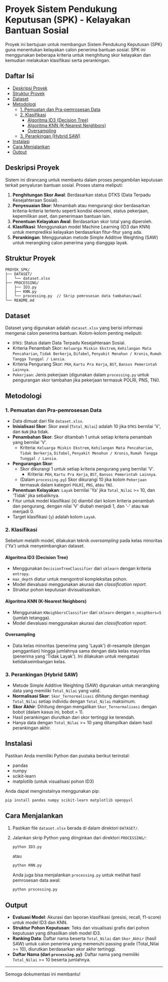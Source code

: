 # Proyek Sistem Pendukung Keputusan (SPK) - Kelayakan Bantuan Sosial

Proyek ini bertujuan untuk membangun Sistem Pendukung Keputusan (SPK) guna menentukan kelayakan calon penerima bantuan sosial. SPK ini menggunakan beberapa kriteria untuk menghitung skor kelayakan dan kemudian melakukan klasifikasi serta perankingan.

## Daftar Isi

- [Deskripsi Proyek](#deskripsi-proyek)
- [Struktur Proyek](#struktur-proyek)
- [Dataset](#dataset)
- [Metodologi](#metodologi)
  - [1. Pemuatan dan Pra-pemrosesan Data](#1-pemuatan-dan-pra-pemrosesan-data)
  - [2. Klasifikasi](#2-klasifikasi)
    - [Algoritma ID3 (Decision Tree)](#algoritma-id3-decision-tree)
    - [Algoritma KNN (K-Nearest Neighbors)](#algoritma-knn-k-nearest-neighbors)
    - [Oversampling](#oversampling)
  - [3. Perankingan (Hybrid SAW)](#3-perankingan-hybrid-saw)
- [Instalasi](#instalasi)
- [Cara Menjalankan](#cara-menjalankan)
- [Output](#output)

## Deskripsi Proyek

Sistem ini dirancang untuk membantu dalam proses pengambilan keputusan terkait penyaluran bantuan sosial. Proses utama meliputi:

1. **Penghitungan Skor Awal**: Berdasarkan status DTKS (Data Terpadu Kesejahteraan Sosial).
2. **Penyesuaian Skor**: Menambah atau mengurangi skor berdasarkan kriteria-kriteria tertentu seperti kondisi ekonomi, status pekerjaan, kepemilikan aset, dan penerimaan bantuan lain.
3. **Penentuan Kelayakan Awal**: Berdasarkan skor total yang diperoleh.
4. **Klasifikasi**: Menggunakan model Machine Learning (ID3 dan KNN) untuk memprediksi kelayakan berdasarkan fitur-fitur yang ada.
5. **Perankingan**: Menggunakan metode Simple Additive Weighting (SAW) untuk merangking calon penerima yang dianggap layak.

## Struktur Proyek

```
PROYEK_SPK/
├── DATASET/
│   └── dataset.xlsx
├── PROCESSING/
│   ├── ID3.py
│   ├── KNN.py
│   └── processing.py  // Skrip pemrosesan data tambahan/awal
└── README.md
```

## Dataset

Dataset yang digunakan adalah `dataset.xlsx` yang berisi informasi mengenai calon penerima bantuan. Kolom-kolom penting meliputi:

- `DTKS`: Status dalam Data Terpadu Kesejahteraan Sosial.
- Kriteria Penambah Skor: `Keluarga Miskin Ekstrem`, `Kehilangan Mata Pencaharian`, `Tidak Berkerja`, `Difabel`, `Penyakit Menahun / Kronis`, `Rumah Tangga Tunggal / Lansia`.
- Kriteria Pengurang Skor: `PKH`, `Kartu Pra Kerja`, `BST`, `Bansos Pemerintah Lainnya`.
- `Pekerjaan`: Jenis pekerjaan (digunakan dalam `processing.py` untuk pengurangan skor tambahan jika pekerjaan termasuk POLRI, PNS, TNI).

## Metodologi

### 1. Pemuatan dan Pra-pemrosesan Data

- Data dimuat dari file `dataset.xlsx`.
- **Inisialisasi Skor**: Skor awal (`Total_Nilai`) adalah 10 jika `DTKS` bernilai 'V', dan `NaN` jika tidak.
- **Penambahan Skor**: Skor ditambah 1 untuk setiap kriteria penambah yang bernilai 'V'.
  - Kriteria: `Keluarga Miskin Ekstrem`, `Kehilangan Mata Pencaharian`, `Tidak Berkerja`, `Difabel`, `Penyakit Menahun / Kronis`, `Rumah Tangga Tunggal / Lansia`.
- **Pengurangan Skor**:
  - Skor dikurangi 1 untuk setiap kriteria pengurang yang bernilai 'V'.
    - Kriteria: `PKH`, `Kartu Pra Kerja`, `BST`, `Bansos Pemerintah Lainnya`.
  - (Dalam `processing.py`) Skor dikurangi 10 jika kolom `Pekerjaan` termasuk dalam kategori `POLRI`, `PNS`, atau `TNI`.
- **Penentuan Kelayakan**: `Layak` bernilai 'Ya' jika `Total_Nilai` >= 10, dan 'Tidak' jika sebaliknya.
- Fitur untuk model klasifikasi (`X`) diambil dari kolom kriteria penambah dan pengurang, dengan nilai 'V' diubah menjadi 1, dan '-' atau `NaN` menjadi 0.
- Target klasifikasi (`y`) adalah kolom `Layak`.

### 2. Klasifikasi

Sebelum melatih model, dilakukan teknik *oversampling* pada kelas minoritas ('Ya') untuk menyeimbangkan dataset.

#### Algoritma ID3 (Decision Tree)

- Menggunakan `DecisionTreeClassifier` dari `sklearn` dengan kriteria `entropy`.
- `max_depth` diatur untuk mengontrol kompleksitas pohon.
- Model dievaluasi menggunakan akurasi dan *classification report*.
- Struktur pohon keputusan divisualisasikan.

#### Algoritma KNN (K-Nearest Neighbors)

- Menggunakan `KNeighborsClassifier` dari `sklearn` dengan `n_neighbors=5` (jumlah tetangga).
- Model dievaluasi menggunakan akurasi dan *classification report*.

#### Oversampling

- Data kelas minoritas (penerima yang 'Layak') di-resample (dengan penggantian) hingga jumlahnya sama dengan data kelas mayoritas (penerima yang 'Tidak Layak'). Ini dilakukan untuk mengatasi ketidakseimbangan kelas.

### 3. Perankingan (Hybrid SAW)

- Metode Simple Additive Weighting (SAW) digunakan untuk merangking data yang memiliki `Total_Nilai` yang valid.
- **Normalisasi Skor**: `Skor_Ternormalisasi` dihitung dengan membagi `Total_Nilai` setiap individu dengan `Total_Nilai` maksimum.
- **Skor Akhir**: Dihitung dengan mengalikan `Skor_Ternormalisasi` dengan bobot (dalam kasus ini, bobot = 1).
- Hasil perankingan diurutkan dari skor tertinggi ke terendah.
- Hanya data dengan `Total_Nilai` >= 10 yang ditampilkan dalam hasil perankingan akhir.

## Instalasi

Pastikan Anda memiliki Python dan pustaka berikut terinstal:

- pandas
- numpy
- scikit-learn
- matplotlib (untuk visualisasi pohon ID3)

Anda dapat menginstalnya menggunakan pip:

```bash
pip install pandas numpy scikit-learn matplotlib openpyxl
```

## Cara Menjalankan

1. Pastikan file `dataset.xlsx` berada di dalam direktori `DATASET/`.
2. Jalankan skrip Python yang diinginkan dari direktori `PROCESSING/`:

   ```bash
   python ID3.py
   ```

   atau
   ```bash
   python KNN.py
   ```

   Anda juga bisa menjalankan `processing.py` untuk melihat hasil pemrosesan data awal:
   ```bash
   python processing.py
   ```

## Output

- **Evaluasi Model**: Akurasi dan laporan klasifikasi (presisi, recall, f1-score) untuk model ID3 dan KNN.
- **Struktur Pohon Keputusan**: Teks dan visualisasi grafis dari pohon keputusan yang dihasilkan oleh model ID3.
- **Ranking Data**: Daftar nama beserta `Total_Nilai` dan `Skor_Akhir` (hasil SAW) untuk calon penerima yang memenuhi passing grade (Total_Nilai >= 10), diurutkan berdasarkan skor akhir tertinggi.
- **Daftar Nama (dari `processing.py`)**: Daftar nama yang memiliki `Total_Nilai` >= 10 beserta jumlahnya.

---

Semoga dokumentasi ini membantu!
